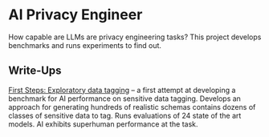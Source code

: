 
AI Privacy Engineer
===================

How capable are LLMs are privacy engineering tasks? This project develops benchmarks and runs experiments to find out.

Write-Ups
---------
 
[First Steps: Exploratory data tagging](https://marcpare.github.io/articles/first-steps) – a first attempt at developing a benchmark for AI performance on sensitive data tagging. Develops an approach for generating hundreds of realistic schemas contains dozens of classes of sensitive data to tag. Runs evaluations of 24 state of the art models. AI exhibits superhuman performance at the task.